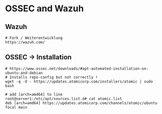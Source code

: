 # OSSEC and Wazuh 

## Wazuh

```
# Fork / Weiterentwicklung
https://wazuh.com/

```

## OSSEC -> Installation 

```
# https://www.ossec.net/downloads/#apt-automated-installation-on-ubuntu-and-debian
# Installs repo-config but not correctly ! 
wget -q -O - https://updates.atomicorp.com/installers/atomic | sudo bash

# add [arch=amd64] to line 
root@server1:/etc/apt/sources.list.d# cat atomic.list
deb [arch=amd64] https://updates.atomicorp.com/channels/atomic/ubuntu focal main
```

